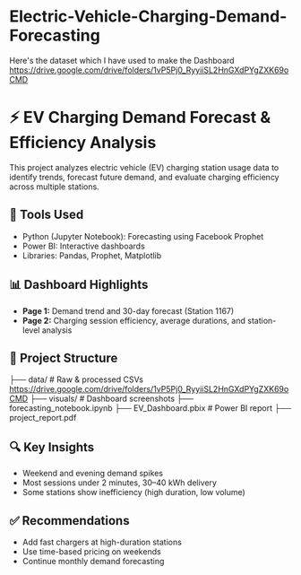 # Electric-Vehicle-Charging-Demand-Forecasting
Here's the dataset which I have used to make the Dashboard
 https://drive.google.com/drive/folders/1vP5Pj0_RyyiiSL2HnGXdPYgZXK69oCMD
 # ⚡ EV Charging Demand Forecast & Efficiency Analysis

This project analyzes electric vehicle (EV) charging station usage data to identify trends, forecast future demand, and evaluate charging efficiency across multiple stations.

## 📌 Tools Used
- Python (Jupyter Notebook): Forecasting using Facebook Prophet
- Power BI: Interactive dashboards
- Libraries: Pandas, Prophet, Matplotlib

## 📊 Dashboard Highlights
- **Page 1:** Demand trend and 30-day forecast (Station 1167)
- **Page 2:** Charging session efficiency, average durations, and station-level analysis

## 📁 Project Structure
├── data/ # Raw & processed CSVs
 https://drive.google.com/drive/folders/1vP5Pj0_RyyiiSL2HnGXdPYgZXK69oCMD
├── visuals/ # Dashboard screenshots
├── forecasting_notebook.ipynb
├── EV_Dashboard.pbix # Power BI report
├── project_report.pdf

## 🔍 Key Insights
- Weekend and evening demand spikes
- Most sessions under 2 minutes, 30–40 kWh delivery
- Some stations show inefficiency (high duration, low volume)

## ✅ Recommendations
- Add fast chargers at high-duration stations
- Use time-based pricing on weekends
- Continue monthly demand forecasting
